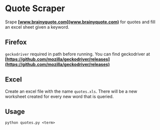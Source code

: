 # Quote Scraper
Srape **[www.brainyquote.com](www.brainyquote.com)** for quotes and fill an excel sheet given a keyword.

## Firefox
`geckodriver` required in path before running. You can find geckodriver at **[https://github.com/mozilla/geckodriver/releases](https://github.com/mozilla/geckodriver/releases)**

## Excel
Create an excel file with the name `quotes.xls`. There will be a new worksheet created for every new word that is queried.

## Usage
```
python quotes.py <term>
```